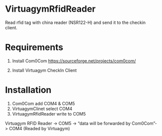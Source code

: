 # VirtuagymRfidReader
Read rfid tag with china reader (NSR122-H) and send it to the checkin client.

# Requirements
1)	Install Com0Com
https://sourceforge.net/projects/com0com/

2)	Install Virtuagym CheckIn Client

# Installation
1) Com0Com add COM4 & COM5
2) VirtuagymClinet select COM4
3) VirtuagymRfidReader write to COM5

Virtuagym RFID Reader -> COM5 -> “data will be forwarded by Com0Com”-> COM4 (Readed by Virtuagym)

